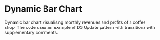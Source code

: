 # Dynamic Bar Chart

Dynamic bar chart visualising monthly revenues and profits of a coffee shop. The code uses an example of D3 Update pattern with transitions with supplementary comments.
